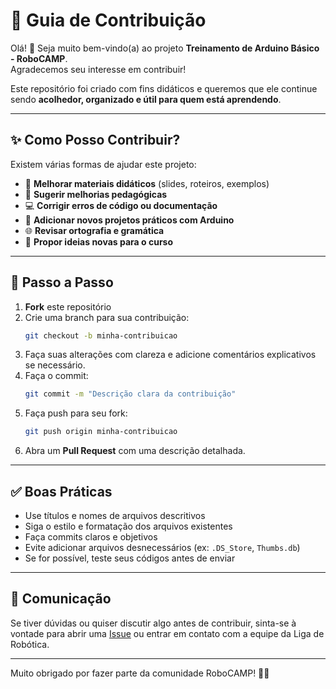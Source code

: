 
# 🤝 Guia de Contribuição

Olá! 👋 Seja muito bem-vindo(a) ao projeto **Treinamento de Arduino Básico - RoboCAMP**.  
Agradecemos seu interesse em contribuir!

Este repositório foi criado com fins didáticos e queremos que ele continue sendo **acolhedor, organizado e útil para quem está aprendendo**.  

---

## ✨ Como Posso Contribuir?

Existem várias formas de ajudar este projeto:

- 📘 **Melhorar materiais didáticos** (slides, roteiros, exemplos)
- 🧠 **Sugerir melhorias pedagógicas**
- 💻 **Corrigir erros de código ou documentação**
- 🧪 **Adicionar novos projetos práticos com Arduino**
- 🌐 **Revisar ortografia e gramática**
- 🚀 **Propor ideias novas para o curso**

---

## 📑 Passo a Passo

1. **Fork** este repositório
2. Crie uma branch para sua contribuição:
   ```bash
   git checkout -b minha-contribuicao
   ```
3. Faça suas alterações com clareza e adicione comentários explicativos se necessário.
4. Faça o commit:
   ```bash
   git commit -m "Descrição clara da contribuição"
   ```
5. Faça push para seu fork:
   ```bash
   git push origin minha-contribuicao
   ```
6. Abra um **Pull Request** com uma descrição detalhada.

---

## ✅ Boas Práticas

- Use títulos e nomes de arquivos descritivos
- Siga o estilo e formatação dos arquivos existentes
- Faça commits claros e objetivos
- Evite adicionar arquivos desnecessários (ex: `.DS_Store`, `Thumbs.db`)
- Se for possível, teste seus códigos antes de enviar

---

## 📣 Comunicação

Se tiver dúvidas ou quiser discutir algo antes de contribuir, sinta-se à vontade para abrir uma [Issue](https://github.com/robocampft/bootcamp-arduino-2025/issues) ou entrar em contato com a equipe da Liga de Robótica.

---

Muito obrigado por fazer parte da comunidade RoboCAMP! 🤖💙
